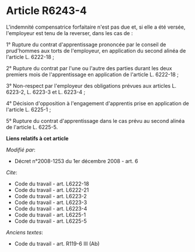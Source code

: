 # Article R6243-4

L'indemnité compensatrice forfaitaire n'est pas due et, si elle a été versée, l'employeur est tenu de la reverser, dans les
cas de : 

1° Rupture du contrat d'apprentissage prononcée par le conseil de prud'hommes aux torts de l'employeur, en application du
second alinéa de l'article L. 6222-18 ; 

2° Rupture du contrat par l'une ou l'autre des parties durant les deux premiers mois de l'apprentissage en application de
l'article L. 6222-18 ; 

3° Non-respect par l'employeur des obligations prévues aux articles L. 6223-2, L. 6223-3 et L. 6223-4 ; 

4° Décision d'opposition à l'engagement d'apprentis prise en application de l'article L. 6225-1 ; 

5° Rupture du contrat d'apprentissage dans le cas prévu au second alinéa de l'article L. 6225-5.

**Liens relatifs à cet article**

_Modifié par_:

  - Décret n°2008-1253 du 1er décembre 2008 - art. 6

_Cite_:

  - Code du travail - art. L6222-18
  - Code du travail - art. L6222-21
  - Code du travail - art. L6223-2
  - Code du travail - art. L6223-3
  - Code du travail - art. L6223-4
  - Code du travail - art. L6225-1
  - Code du travail - art. L6225-5

_Anciens textes_:

  - Code du travail - art. R119-6 III (Ab)
